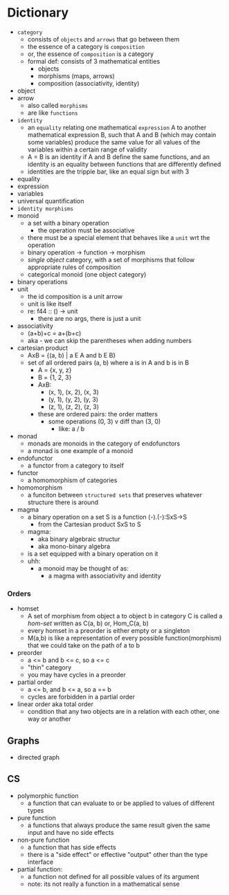 # Dictionary

- `category`
  - consists of `objects` and `arrows` that go between them
  - the essence of a category is `composition`
  - or, the essence of `composition` is a category
  - formal def: consists of 3 mathematical entities
    - objects
    - morphisms (maps, arrows)
    - composition (associativity, identity)
- object
- arrow
  - also called `morphisms`
  - are like `functions`
- `identity`
  - an `equality` relating one mathematical `expression` A to another mathematical expression B, such that A and B (which may contain some variables) produce the same value for all values of the variables within a certain range of validity
  - A = B is an identity if A and B define the same functions, and an identity is an equality between functions that are differently defined
  - identities are the tripple bar, like an equal sign but with 3
- equality
- expression
- variables
- universal quantification
- `identity morphisms`
- monoid
  - a set with a binary operation
    - the operation must be associative
  - there must be a special element that behaves like a `unit` wrt the operation
  - binary operation -> function -> morphism
  - *single object* category, with a set of morphisms that follow appropriate rules of composition
  - categorical monoid (one object category)
- binary operations
- unit
  - the id composition is a unit arrow
  - unit is like itself
  - re: f44 :: () -> unit
    - there are no args, there is just a unit
- associativity
  - (a+b)+c = a+(b+c)
  - aka - we can skip the parentheses when adding numbers
- cartesian product
  - AxB = {(a, b) | a E A and b E B}
  - set of all ordered pairs (a, b) where a is in A and b is in B
    - A = {x, y, z}
    - B = {1, 2, 3}
    - AxB:
      - (x, 1), (x, 2), (x, 3)
      - (y, 1), (y, 2), (y, 3)
      - (z, 1), (z, 2), (z, 3)
    - these are ordered pairs: the order matters
      - some operations (0, 3) v diff than (3, 0)
        - like: a / b
- monad
  - monads are monoids in the category of endofunctors
  - a monad is one example of a monoid
- endofunctor
  - a functor from a category to itself
- functor
  - a homomorphism of categories
- homomorphism
  - a funciton between `structured sets` that preserves whatever structure there is around
- magma
  - a binary operation on a set S is a function (-).(-):SxS->S
    - from the Cartesian product SxS to S
  - magma:
    - aka binary algebraic structur
    - aka mono-binary algebra
  - is a set equipped with a binary operation on it
  - uhh:
    - a monoid may be thought of as:
      - a magma with associativity and identity

### Orders

- homset
  - A set of morphism from object a to object b in category C is called a *hom-set* written as C(a, b) or, Hom_C(a, b)
  - every homset in a preorder is either empty or a singleton
  - M(a,b) is like a representation of every possible function(morphism) that we could take on the path of a to b
- preorder
  - a <= b and b <= c, so a <= c
  - "thin" category
  - you may have cycles in a preorder
- partial order
  - a <= b, and b <= a, so a == b
  - cycles are forbidden in a partial order
- linear order aka total order
  - condition that any two objects are in a relation with each other, one way or another

## Graphs

- directed graph

## CS

- polymorphic function
  - a function that can evaluate to or be applied to values of different types
- pure function
  - a functions that always produce the same result given the same input and have no side effects
- non-pure function
  - a function that has side effects
  - there is a "side effect" or effective "output" other than the type interface
- partial function:
  - a function not defined for all possible values of its argument
  - note: its not really a function in a mathematical sense
